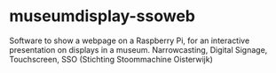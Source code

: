 # museumdisplay-ssoweb
Software to show a webpage on a Raspberry Pi, for an interactive presentation on displays in a museum. Narrowcasting, Digital Signage, Touchscreen, SSO (Stichting Stoommachine Oisterwijk)
